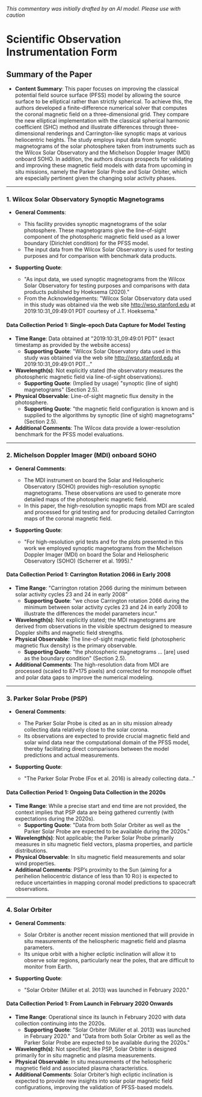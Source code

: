 _This commentary was initially drafted by an AI model. Please use with caution_

# Scientific Observation Instrumentation Form

## Summary of the Paper
- **Content Summary**: This paper focuses on improving the classical potential field source surface (PFSS) model by allowing the source surface to be elliptical rather than strictly spherical. To achieve this, the authors developed a finite-difference numerical solver that computes the coronal magnetic field on a three-dimensional grid. They compare the new elliptical implementation with the classical spherical harmonic coefficient (SHC) method and illustrate differences through three-dimensional renderings and Carrington-like synoptic maps at various heliocentric heights. The study employs input data from synoptic magnetograms of the solar photosphere taken from instruments such as the Wilcox Solar Observatory and the Michelson Doppler Imager (MDI) onboard SOHO. In addition, the authors discuss prospects for validating and improving these magnetic field models with data from upcoming in situ missions, namely the Parker Solar Probe and Solar Orbiter, which are especially pertinent given the changing solar activity phases.

---

### 1. Wilcox Solar Observatory Synoptic Magnetograms
- **General Comments**:
  - This facility provides synoptic magnetograms of the solar photosphere. These magnetograms give the line-of-sight component of the photospheric magnetic field used as a lower boundary (Dirichlet condition) for the PFSS model.
  - The input data from the Wilcox Solar Observatory is used for testing purposes and for comparison with benchmark data products.
  
- **Supporting Quote**:
  - "As input data, we used synoptic magnetograms from the Wilcox Solar Observatory for testing purposes and comparisons with data products published by Hoeksema (2020)."  
  - From the Acknowledgements: "Wilcox Solar Observatory data used in this study was obtained via the web site http://wso.stanford.edu at 2019:10:31_09:49:01 PDT courtesy of J.T. Hoeksema."
  
#### Data Collection Period 1: Single-epoch Data Capture for Model Testing
- **Time Range**: Data obtained at "2019:10:31_09:49:01 PDT" (exact timestamp as provided by the website access)
  - **Supporting Quote**: "Wilcox Solar Observatory data used in this study was obtained via the web site http://wso.stanford.edu at 2019:10:31_09:49:01 PDT..."
- **Wavelength(s)**: Not explicitly stated (the observatory measures the photospheric magnetic field via line-of-sight observations).
  - **Supporting Quote**: (Implied by usage) "synoptic (line of sight) magnetograms" (Section 2.5).
- **Physical Observable**: Line-of-sight magnetic flux density in the photosphere.
  - **Supporting Quote**: "the magnetic field configuration is known and is supplied to the algorithms by synoptic (line of sight) magnetograms" (Section 2.5).
- **Additional Comments**: The Wilcox data provide a lower-resolution benchmark for the PFSS model evaluations.

---

### 2. Michelson Doppler Imager (MDI) onboard SOHO
- **General Comments**:
  - The MDI instrument on board the Solar and Heliospheric Observatory (SOHO) provides high-resolution synoptic magnetograms. These observations are used to generate more detailed maps of the photospheric magnetic field.
  - In this paper, the high-resolution synoptic maps from MDI are scaled and processed for grid testing and for producing detailed Carrington maps of the coronal magnetic field.
  
- **Supporting Quote**:
  - "For high-resolution grid tests and for the plots presented in this work we employed synoptic magnetograms from the Michelson Doppler Imager (MDI) on board the Solar and Heliospheric Observatory (SOHO) (Scherrer et al. 1995)."
  
#### Data Collection Period 1: Carrington Rotation 2066 in Early 2008
- **Time Range**: "Carrington rotation 2066 during the minimum between solar activity cycles 23 and 24 in early 2008"
  - **Supporting Quote**: "we chose Carrington rotation 2066 during the minimum between solar activity cycles 23 and 24 in early 2008 to illustrate the differences the model parameters incur."
- **Wavelength(s)**: Not explicitly stated; the MDI magnetograms are derived from observations in the visible spectrum designed to measure Doppler shifts and magnetic field strengths.
- **Physical Observable**: The line-of-sight magnetic field (photospheric magnetic flux density) is the primary observable.
  - **Supporting Quote**: "the photospheric magnetograms ... [are] used as the boundary condition" (Section 2.5).
- **Additional Comments**: The high-resolution data from MDI are processed (scaled to 87×175 pixels) and corrected for monopole offset and polar data gaps to improve the numerical modeling.

---

### 3. Parker Solar Probe (PSP)
- **General Comments**:
  - The Parker Solar Probe is cited as an in situ mission already collecting data relatively close to the solar corona.
  - Its observations are expected to provide crucial magnetic field and solar wind data near the computational domain of the PFSS model, thereby facilitating direct comparisons between the model predictions and actual measurements.
  
- **Supporting Quote**:
  - "The Parker Solar Probe (Fox et al. 2016) is already collecting data..."
  
#### Data Collection Period 1: Ongoing Data Collection in the 2020s
- **Time Range**: While a precise start and end time are not provided, the context implies that PSP data are being gathered currently (with expectations during the 2020s).
  - **Supporting Quote**: "Data from both Solar Orbiter as well as the Parker Solar Probe are expected to be available during the 2020s."
- **Wavelength(s)**: Not applicable; the Parker Solar Probe primarily measures in situ magnetic field vectors, plasma properties, and particle distributions.
- **Physical Observable**: In situ magnetic field measurements and solar wind properties.
- **Additional Comments**: PSP’s proximity to the Sun (aiming for a perihelion heliocentric distance of less than 10 R⊙) is expected to reduce uncertainties in mapping coronal model predictions to spacecraft observations.

---

### 4. Solar Orbiter
- **General Comments**:
  - Solar Orbiter is another recent mission mentioned that will provide in situ measurements of the heliospheric magnetic field and plasma parameters.
  - Its unique orbit with a higher ecliptic inclination will allow it to observe solar regions, particularly near the poles, that are difficult to monitor from Earth.
  
- **Supporting Quote**:
  - "Solar Orbiter (Müller et al. 2013) was launched in February 2020."
  
#### Data Collection Period 1: From Launch in February 2020 Onwards
- **Time Range**: Operational since its launch in February 2020 with data collection continuing into the 2020s.
  - **Supporting Quote**: "Solar Orbiter (Müller et al. 2013) was launched in February 2020." and "Data from both Solar Orbiter as well as the Parker Solar Probe are expected to be available during the 2020s."
- **Wavelength(s)**: Not specified; like PSP, Solar Orbiter is designed primarily for in situ magnetic and plasma measurements.
- **Physical Observable**: In situ measurements of the heliospheric magnetic field and associated plasma characteristics.
- **Additional Comments**: Solar Orbiter’s high ecliptic inclination is expected to provide new insights into solar polar magnetic field configurations, improving the validation of PFSS-based models.
